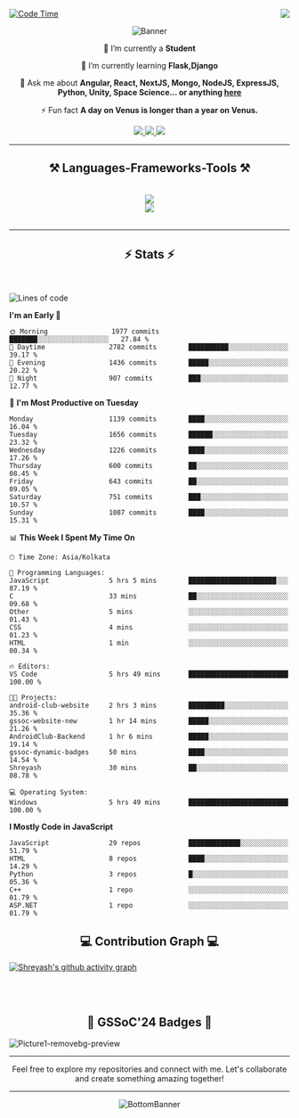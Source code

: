 <div>
 
<img align="right" src="https://visitor-badge.laobi.icu/badge?page_id=shreyash3087.shreyash3087" />

 [![Code Time](https://wakatime.com/badge/user/cd5f70df-e644-46f4-a03b-e1ce78615131.svg)](https://wakatime.com/@cd5f70df-e644-46f4-a03b-e1ce78615131)
 
</div>


<div align="center">
 
![Banner](https://github.com/user-attachments/assets/fe33d289-b057-4d85-ad76-3103802aa9e1)

</div>


<div align="center">
 
 🔭 I’m currently a **Student** 
 
 🌱 I’m currently learning **Flask,Django**

💬 Ask me about **Angular, React, NextJS, Mongo, NodeJS, ExpressJS, Python, Unity, Space Science... or anything [here](https://github.com/shreyash3087/shreyash3087/issues)**

⚡ Fun fact **A day on Venus is longer than a year on Venus.**

</div>
 
<div align="center"> 
  <a href="mailto:shreyash3087@gmail.com">
    <img src="https://img.shields.io/badge/Gmail-333333?style=for-the-badge&logo=gmail&logoColor=red" />
  </a>
  <a href="https://www.linkedin.com/in/shreyash-srivastava-1a1161280" target="_blank">
    <img src="https://img.shields.io/badge/LinkedIn-0077B5?style=for-the-badge&logo=linkedin&logoColor=white" target="_blank" />
  </a>
  <a href="https://github.com/shreyash3087" target="_blank">
     <img src="https://img.shields.io/badge/Github-FF5722?style=for-the-badge&logo=github&logoColor=white" target="_blank" />
  </a>
</div>
<hr/>
 
<h2 align="center">⚒️ Languages-Frameworks-Tools ⚒️</h2>
<br/>
<div align="center">
    <img src="https://skillicons.dev/icons?i=react,bootstrap,html,css,vscode,github,figma,cpp,vercel,netlify" /><br>
    <img src="https://skillicons.dev/icons?i=tailwind,git,nodejs,python,javascript,typescript,express,firebase,mongodb,nextjs,unity,azure,blender" /><br>
</div>

<br/>
<hr/>

<h2 align="center">⚡ Stats ⚡</h2>

<br>
<div>
 
 
<!--START_SECTION:waka-->
![Lines of code](https://img.shields.io/badge/From%20Hello%20World%20I%27ve%20Written-4.7%20million%20lines%20of%20code-blue)

**I'm an Early 🐤** 

```text
🌞 Morning                1977 commits        ███████░░░░░░░░░░░░░░░░░░   27.84 % 
🌆 Daytime                2782 commits        ██████████░░░░░░░░░░░░░░░   39.17 % 
🌃 Evening                1436 commits        █████░░░░░░░░░░░░░░░░░░░░   20.22 % 
🌙 Night                  907 commits         ███░░░░░░░░░░░░░░░░░░░░░░   12.77 % 
```
📅 **I'm Most Productive on Tuesday** 

```text
Monday                   1139 commits        ████░░░░░░░░░░░░░░░░░░░░░   16.04 % 
Tuesday                  1656 commits        ██████░░░░░░░░░░░░░░░░░░░   23.32 % 
Wednesday                1226 commits        ████░░░░░░░░░░░░░░░░░░░░░   17.26 % 
Thursday                 600 commits         ██░░░░░░░░░░░░░░░░░░░░░░░   08.45 % 
Friday                   643 commits         ██░░░░░░░░░░░░░░░░░░░░░░░   09.05 % 
Saturday                 751 commits         ███░░░░░░░░░░░░░░░░░░░░░░   10.57 % 
Sunday                   1087 commits        ████░░░░░░░░░░░░░░░░░░░░░   15.31 % 
```


📊 **This Week I Spent My Time On** 

```text
🕑︎ Time Zone: Asia/Kolkata

💬 Programming Languages: 
JavaScript               5 hrs 5 mins        ██████████████████████░░░   87.19 % 
C                        33 mins             ██░░░░░░░░░░░░░░░░░░░░░░░   09.68 % 
Other                    5 mins              ░░░░░░░░░░░░░░░░░░░░░░░░░   01.43 % 
CSS                      4 mins              ░░░░░░░░░░░░░░░░░░░░░░░░░   01.23 % 
HTML                     1 min               ░░░░░░░░░░░░░░░░░░░░░░░░░   00.34 % 

🔥 Editors: 
VS Code                  5 hrs 49 mins       █████████████████████████   100.00 % 

🐱‍💻 Projects: 
android-club-website     2 hrs 3 mins        █████████░░░░░░░░░░░░░░░░   35.36 % 
gssoc-website-new        1 hr 14 mins        █████░░░░░░░░░░░░░░░░░░░░   21.26 % 
AndroidClub-Backend      1 hr 6 mins         █████░░░░░░░░░░░░░░░░░░░░   19.14 % 
gssoc-dynamic-badges     50 mins             ████░░░░░░░░░░░░░░░░░░░░░   14.54 % 
Shreyash                 30 mins             ██░░░░░░░░░░░░░░░░░░░░░░░   08.78 % 

💻 Operating System: 
Windows                  5 hrs 49 mins       █████████████████████████   100.00 % 
```

**I Mostly Code in JavaScript** 

```text
JavaScript               29 repos            █████████████░░░░░░░░░░░░   51.79 % 
HTML                     8 repos             ████░░░░░░░░░░░░░░░░░░░░░   14.29 % 
Python                   3 repos             █░░░░░░░░░░░░░░░░░░░░░░░░   05.36 % 
C++                      1 repo              ░░░░░░░░░░░░░░░░░░░░░░░░░   01.79 % 
ASP.NET                  1 repo              ░░░░░░░░░░░░░░░░░░░░░░░░░   01.79 % 
```




<!--END_SECTION:waka-->

</div>

<div>
  <div align="center" ><h2 align="center">💻 Contribution Graph 💻</h2></div>
 
  [![Shreyash's github activity graph](https://github-readme-activity-graph.vercel.app/graph?username=shreyash3087&hide_border=true&theme=github)](https://github.com/ashutosh00710/github-readme-activity-graph)
 
</div>

<br/><br/>

<h2 align="center">🔰 GSSoC'24 Badges 🔰</h2>

![Picture1-removebg-preview](https://github.com/user-attachments/assets/4ece96a5-043a-44df-b51b-40738d3603ff)

<div align="center"> 
  <hr/>
  Feel free to explore my repositories and connect with me. Let's collaborate and create something amazing together!
  <hr/>
</div>

<div align="center">
 
![BottomBanner](https://github.com/user-attachments/assets/7afe064f-9b9f-401d-bec1-35c8625bb3dc)

</div>

